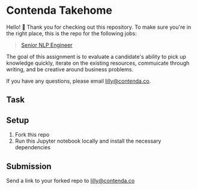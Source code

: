 # Contenda Takehome
Hello! 👋 Thank you for checking out this repository. To make sure you're in the right place, this is the repo for the following jobs:

> [Senior NLP Engineer](https://jobs.wrk.xyz/contenda/25040)


The goal of this assignment is to evaluate a candidate's ability to pick up knowledge quickly, iterate on the existing resources, commuicate through writing, and be creative around business problems. 

If you have any questions, please email lilly@contenda.co.

## Task


## Setup
1. Fork this repo
2. Run this Jupyter notebook locally and install the necessary dependencies

## Submission
Send a link to your forked repo to lilly@contenda.co

